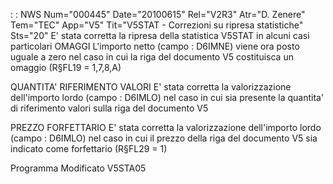  :  : NWS Num="000445" Date="20100615" Rel="V2R3" Atr="D. Zenere" Tem="TEC" App="V5" Tit="V5STAT - Correzioni su ripresa statistiche" Sts="20"
E' stata corretta la ripresa della statistica V5STAT in alcuni casi particolari 
OMAGGI
L'importo netto (campo :  D6IMNE) viene ora posto uguale a zero nel caso in cui la riga del documento
V5 costituisca un omaggio (R§FL19 = 1,7,8,A)

QUANTITA' RIFERIMENTO VALORI
E' stata corretta la valorizzazione dell'importo lordo (campo :  D6IMLO) nel caso in cui sia presente
la quantita' di riferimento valori sulla riga del documento V5

PREZZO FORFETTARIO
E' stata corretta la valorizzazione dell'importo lordo (campo :  D6IMLO) nel caso in cui il prezzo della riga del documento V5 sia indicato come forfettario (R§FL29 = 1)

Programma Modificato
V5STA05
